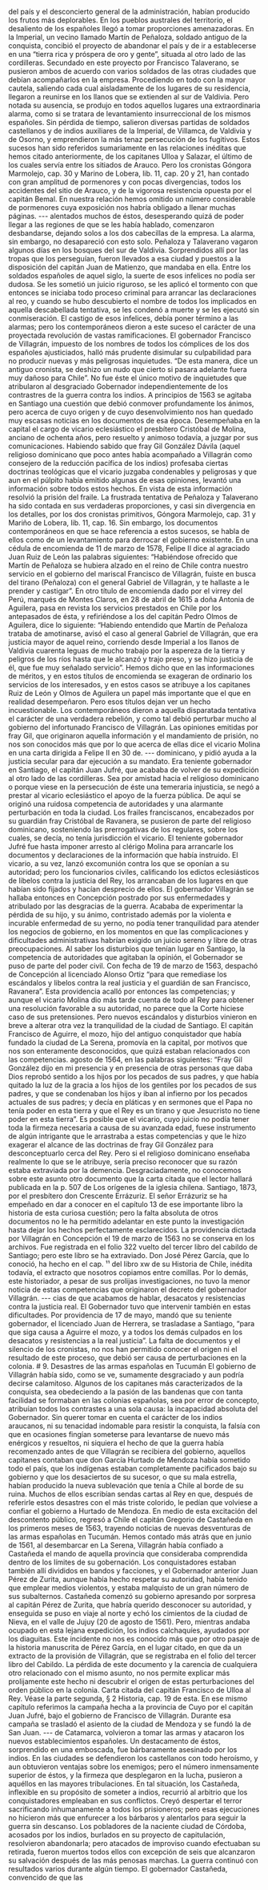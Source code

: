 del país y el desconcierto general de la administración, habían producido los frutos más deplorables. En los pueblos australes del territorio, el desaliento de los españoles llegó a tomar proporciones amenazadoras. En la Imperial, un vecino llamado Martín de Peñaloza, soldado antiguo de la conquista, concibió el proyecto de abandonar el país y de ir a establecerse en una “tierra rica y próspera de oro y gente”, situada al otro lado de las cordilleras. Secundado en este proyecto por Francisco Talaverano, se pusieron ambos de acuerdo con varios soldados de las otras ciudades que debían acompañarlos en la empresa. Procediendo en todo con la mayor cautela, saliendo cada cual aisladamente de los lugares de su residencia, llegaron a reunirse en los llanos que se extienden al sur de Valdivia. Pero notada su ausencia, se produjo en todos aquellos lugares una extraordinaria alarma, como si se tratara de levantamiento insurreccional de los mismos españoles. Sin pérdida de tiempo, salieron diversas partidas de soldados castellanos y de indios auxiliares de la Imperial, de Villamca, de Valdivia y de Osorno, y emprendieron la más tenaz persecución de los fugitivos. Estos sucesos han sido referidos sumariamente en las relaciones inéditas que hemos citado anteriormente, de los capitanes Ulloa y Salazar, el último de los cuales servía entre los sitiados de Arauco. Pero los cronistas Góngora Marmolejo, cap. 30 y Marino de Lobera, lib. 11, cap. 20 y 21, han contado con gran amplitud de pormenores y con pocas divergencias, todos los accidentes del sitio de Arauco, y de la vigorosa resistencia opuesta por el capitán Bemal. En nuestra relación hemos omitido un número considerable de pormenores cuya exposición nos habría obligado a llenar muchas páginas. --- alentados muchos de éstos, desesperando quizá de poder llegar a las regiones de que se les había hablado, comenzaron desbandarse, dejando solos a los dos cabecillas de la empresa. La alarma, sin embargo, no desapareció con esto solo. Peñaloza y Talaverano vagaron algunos días en los bosques del sur de Valdivia. Sorprendidos allí por las tropas que los perseguían, fueron llevados a esa ciudad y puestos a la disposición del capitán Juan de Matienzo, que mandaba en ella. Entre los soldados españoles de aquel siglo, la suerte de esos infelices no podía ser dudosa. Se les sometió un juicio riguroso, se les aplicó el tormento con que entonces se iniciaba todo proceso criminal para arrancar las declaraciones al reo, y cuando se hubo descubierto el nombre de todos los implicados en aquella descabellada tentativa, se les condenó a muerte y se les ejecutó sin conmiseración. El castigo de esos infelices, debía poner término a las alarmas; pero los contemporáneos dieron a este suceso el carácter de una proyectada revolución de vastas ramificaciones. El gobernador Francisco de Villagrán, impuesto de los nombres de todos los cómplices de los dos españoles ajusticiados, halló más prudente disimular su culpabilidad para no producir nuevas y más peligrosas inquietudes. “De esta manera, dice un antiguo cronista, se deshizo un nudo que cierto si pasara adelante fuera muy dañoso para Chile”. No fue éste el único motivo de inquietudes que atribularon al desgraciado Gobernador independientemente de los contrastres de la guerra contra los indios. A principios de 1563 se agitaba en Santiago una cuestión que debió conmover profundamente los ánimos, pero acerca de cuyo origen y de cuyo desenvolvimiento nos han quedado muy escasas noticias en los documentos de esa época. Desempeñaba en la capital el cargo de vicario eclesiástico el presbítero Cristóbal de Molina, anciano de ochenta años, pero resuelto y animoso todavía, a juzgar por sus comunicaciones. Habiendo sabido que fray Gil González Dávila (aquel religioso dominicano que poco antes había acompañado a Villagrán como consejero de la reducción pacífica de los indios) profesaba ciertas doctrinas teológicas que el vicario juzgaba condenables y peligrosas y que aun en el púlpito había emitido algunas de esas opiniones, levantó una información sobre todos estos hechos. En vista de esta información resolvió la prisión del fraile. La frustrada tentativa de Peñaloza y Talaverano ha sido contada en sus verdaderas proporciones, y casi sin divergencia en los detalles, por los dos cronistas primitivos, Góngora Marmolejo, cap. 31 y Mariño de Lobera, lib. 11, cap. 16. Sin embargo, los documentos contemporáneos en que se hace referencia a estos sucesos, se habla de ellos como de un levantamiento para derrocar el gobierno existente. En una cédula de encomienda de 11 de marzo de 1578, Felipe II dice al agraciado Juan Ruiz de León las palabras siguientes: “Habiéndose ofrecido que Martín de Peñaloza se hubiera alzado en el reino de Chile contra nuestro servicio en el gobierno del mariscal Francisco de Villagrán, fuiste en busca del tirano (Peñaloza) con el general Gabriel de Villagrán, y te hallaste a le prender y castigar”. En otro título de encomienda dado por el virrey del Perú, marqués de Montes Claros, en 28 de abril de 1615 a doña Antonia de Aguilera, pasa en revista los servicios prestados en Chile por los antepasados de ésta, y refiriéndose a los del capitán Pedro Olmos de Aguilera, dice lo siguiente: “Habiendo entendido que Martín de Peñaloza trataba de amotinarse, avisó el caso al general Gabriel de Villagrán, que era justicia mayor de aquel reino, corriendo desde Imperial a los llanos de Valdivia cuarenta leguas de mucho trabajo por la aspereza de la tierra y peligros de los ríos hasta que le alcanzó y trajo preso, y se hizo justicia de él, que fue muy señalado servicio”. Hemos dicho que en las informaciones de méritos, y en estos títulos de encomienda se exageran de ordinario los servicios de los interesados, y en estos casos se atribuye a los capitanes Ruiz de León y Olmos de Aguilera un papel más importante que el que en realidad desempeñaron. Pero esos títulos dejan ver un hecho incuestionable. Los contemporáneos dieron a aquella disparatada tentativa el carácter de una verdadera rebelión, y como tal debió perturbar mucho al gobierno del infortunado Francisco de Villagrán. Las opiniones emitidas por fray Gil, que originaron aquella información y el mandamiento de prisión, no nos son conocidos más que por lo que acerca de ellas dice el vicario Molina en una carta dirigida a Felipe II en 30 de. --- dominicano, y pidió ayuda a la justicia secular para dar ejecución a su mandato. Era teniente gobernador en Santiago, el capitán Juan Jufré, que acababa de volver de su expedición al otro lado de las cordilleras. Sea por amistad hacia el religioso dominicano o porque viese en la persecución de éste una temeraria injusticia, se negó a prestar al vicario eclesiástico el apoyo de la fuerza pública. De aquí se originó una ruidosa competencia de autoridades y una alarmante perturbación en toda la ciudad. Los frailes franciscanos, encabezados por su guardián fray Cristóbal de Ravanera, se pusieron de parte del religioso dominicano, sosteniendo las prerrogativas de los regulares, sobre los cuales, se decía, no tenía jurisdicción el vicario. El teniente gobernador Jufré fue hasta imponer arresto al clérigo Molina para arrancarle los documentos y declaraciones de la información que había instruido. El vicario, a su vez, lanzó excomunión contra los que se oponían a su autoridad; pero los funcionarios civiles, calificando los edictos eclesiásticos de libelos contra la justicia del Rey, los arrancaban de los lugares en que habían sido fijados y hacían desprecio de ellos. El gobernador Villagrán se hallaba entonces en Concepción postrado por sus enfermedades y atribulado por las desgracias de la guerra. Acababa de experimentar la pérdida de su hijo, y su ánimo, contristado además por la violenta e incurable enfermedad de su yerno, no podía tener tranquilidad para atender los negocios de gobierno, en los momentos en que las complicaciones y dificultades administrativas habrían exigido un juicio sereno y libre de otras preocupaciones. Al saber los disturbios que tenían lugar en Santiago, la competencia de autoridades que agitaban la opinión, el Gobernador se puso de parte del poder civil. Con fecha de 19 de marzo de 1563, despachó de Concepción al licenciado Alonso Ortiz “para que remediase los escándalos y libelos contra la real justicia y el guardián de san Francisco, Ravanera”. Esta providencia acalló por entonces las competencias; y aunque el vicario Molina dio más tarde cuenta de todo al Rey para obtener una resolución favorable a su autoridad, no parece que la Corte hiciese caso de sus pretensiones. Pero nuevos escándalos y disturbios vinieron en breve a alterar otra vez la tranquilidad de la ciudad de Santiago. El capitán Francisco de Aguirre, el mozo, hijo del antiguo conquistador que había fundado la ciudad de La Serena, promovía en la capital, por motivos que nos son enteramente desconocidos, que quizá estaban relacionados con las competencias. agosto de 1564, en las palabras siguientes: “Fray Gil González dijo en mi presencia y en presencia de otras personas que daba Dios reprobó sentido a los hijos por los pecados de sus padres, y que había quitado la luz de la gracia a los hijos de los gentiles por los pecados de sus padres, y que se condenaban los hijos y iban al infierno por los pecados actuales de sus padres; y decía en pláticas y en sermones que el Papa no tenía poder en esta tierra y que el Rey es un tirano y que Jesucristo no tiene poder en esta tierra”. Es posible que el vicario, cuyo juicio no podía tener toda la firmeza necesaria a causa de su avanzada edad, fuese instrumento de algún intrigante que le arrastraba a estas competencias y que le hizo exagerar el alcance de las doctrinas de fray Gil González para desconceptuarlo cerca del Rey. Pero si el religioso dominicano enseñaba realmente lo que se le atribuye, sería preciso reconocer que su razón estaba extraviada por la demencia. Desgraciadamente, no conocemos sobre este asunto otro documento que la carta citada que el lector hallará publicada en la p. 507 de Los orígenes de la iglesia chilena. Santiago, 1873, por el presbítero don Crescente Errázuriz. El señor Errázuriz se ha empeñado en dar a conocer en el capítulo 13 de ese importante libro la historia de esta curiosa cuestión; pero la falta absoluta de otros documentos no le ha permitido adelantar en este punto la investigación hasta dejar los hechos perfectamente esclarecidos. La providencia dictada por Villagrán en Concepción el 19 de marzo de 1563 no se conserva en los archivos. Fue registrada en el folio 322 vuelto del tercer libro del cabildo de Santiago; pero este libro se ha extraviado. Don José Pérez García, que lo conoció, ha hecho en el cap. ¹¹ del libro xw de su Historia de Chile, inédita todavía, el extracto que nosotros copiamos entre comillas. Por lo demás, este historiador, a pesar de sus prolijas investigaciones, no tuvo la menor noticia de estas competencias que originaron el decreto del gobernador Villagrán. --- cias de que acabamos de hablar, desacatos y resistencias contra la justicia real. El Gobernador tuvo que intervenir también en estas dificultades. Por providencia de 17 de mayo, mandó que su teniente gobernador, el licenciado Juan de Herrera, se trasladase a Santiago, “para que siga causa a Aguirre el mozo, y a todos los demás culpados en los desacatos y resistencias a la real justicia”. La falta de documentos y el silencio de los cronistas, no nos han permitido conocer el origen ni el resultado de este proceso, que debió ser causa de perturbaciones en la colonia. # 9. Desastres de las armas españolas en Tucumán El gobierno de Villagrán había sido, como se ve, sumamente desgraciado y aun podría decirse calamitoso. Algunos de los capitanes más caracterizados de la conquista, sea obedeciendo a la pasión de las bandenas que con tanta facilidad se formaban en las colonias españolas, sea por error de concepto, atribuían todos los contrastes a una sola causa: la incapacidad absoluta del Gobernador. Sin querer tomar en cuenta el carácter de los indios araucanos, ni su tenacidad indomable para resistir la conquista, la falsía con que en ocasiones fingían someterse para levantarse de nuevo más enérgicos y resueltos, ni siquiera el hecho de que la guerra había recomenzado antes de que Villagrán se recibiera del gobierno, aquellos capitanes contaban que don García Hurtado de Mendoza había sometido todo el país, que los indígenas estaban completamente pacificados bajo su gobierno y que los desaciertos de su sucesor, o que su mala estrella, habían producido la nueva sublevación que tenía a Chile al borde de su ruina. Muchos de ellos escribían sendas cartas al Rey en que, después de referirle estos desastres con el más triste colorido, le pedían que volviese a confiar el gobierno a Hurtado de Mendoza. En medio de esta excitación del descontento público, regresó a Chile el capitán Gregorio de Castañeda en los primeros meses de 1563, trayendo noticias de nuevas desventuras de las armas españolas en Tucumán. Hemos contado más atrás que en junio de 1561, al desembarcar en La Serena, Villagrán había confiado a Castañeda el mando de aquella provincia que consideraba comprendida dentro de los límites de su gobernación. Los conquistadores estaban también allí divididos en bandos y facciones, y el Gobernador anterior Juan Pérez de Zurita, aunque había hecho respetar su autoridad, había tenido que emplear medios violentos, y estaba malquisto de un gran número de sus subalternos. Castañeda comenzó su gobierno apresando por sorpresa al capitán Pérez de Zurita, que habría querido desconocer su autoridad, y enseguida se puso en viaje al norte y echó los cimientos de la ciudad de Nieva, en el valle de Jujuy (20 de agosto de 1561). Pero, mientras andaba ocupado en esta lejana expedición, los indios calchaquíes, ayudados por los diaguitas. Este incidente no nos es conocido más que por otro pasaje de la historia manuscrita de Pérez García, en el lugar citado, en que da un extracto de la provisión de Villagrán, que se registraba en el folio del tercer libro del Cabildo. La pérdida de este documento y la carencia de cualquiera otro relacionado con el mismo asunto, no nos permite explicar más prolijamente este hecho ni descubrir el origen de estas perturbaciones del orden público en la colonia. Carta citada del capitán Francisco de Ulloa al Rey. Véase la parte segunda, § 2 Historia, cap. 19 de esta. En ese mismo capítulo referimos la campaña hecha a la provincia de Cuyo por el capitán Juan Jufré, bajo el gobierno de Francisco de Villagrán. Durante esa campaña se trasladó el asiento de la ciudad de Mendoza y se fundó la de San Juan. --- de Catamarca, volvieron a tomar las armas y atacaron los nuevos establecimientos españoles. Un destacamento de éstos, sorprendido en una emboscada, fue bárbaramente asesinado por los indios. En las ciudades se defendieron los castellanos con todo heroísmo, y aun obtuvieron ventajas sobre los enemigos; pero el número inmensamente superior de éstos, y la firmeza que desplegaron en la lucha, pusieron a aquéllos en las mayores tribulaciones. En tal situación, los Castañeda, inflexible en su propósito de someter a indios, recurrió al arbitrio que los conquistadores empleaban en sus conflictos. Creyó despertar el terror sacrificando inhumanamente a todos los prisioneros; pero esas ejecuciones no hicieron más que enfurecer a los bárbaros y alentarlos para seguir la guerra sin descanso. Los pobladores de la naciente ciudad de Córdoba, acosados por los indios, burlados en su proyecto de capitulación, resolvieron abandonarla; pero atacados de improviso cuando efectuaban su retirada, fueron muertos todos ellos con excepción de seis que alcanzaron su salvación después de las más penosas marchas. La guerra continuó con resultados varios durante algún tiempo. El gobernador Castañeda, convencido de que las